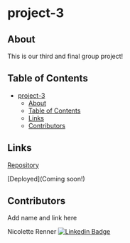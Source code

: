 # project-3

## About

This is our third and final group project!

## Table of Contents

- [project-3](#project-3)
  - [About](#about)
  - [Table of Contents](#table-of-contents)
  - [Links](#links)
  - [Contributors](#contributors)

## Links

[Repository](https://github.com/nrenner0211/project-3)

[Deployed](Coming soon!)

## Contributors

Add name and link here

Nicolette Renner
[![Linkedin Badge](https://img.shields.io/badge/-nrenner0211-blue?style=flat-square&logo=Linkedin&logoColor=white&link=https://www.linkedin.com/in/nicolette-renner/)](https://www.linkedin.com/in/nicolette-renner/)
